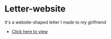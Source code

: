 # Letter-website
<p>It's a website-shaped letter I made to my girlfriend</p>
<ul>
    <li>
        <a href="https://emannuelop.github.io/Carta-Site/">Click here to view</a>
    </li>
</ul>


